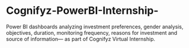 # Cognifyz-PowerBI-Internship-
Power BI dashboards analyzing investment preferences, gender analysis, objectives, duration, monitoring frequency, reasons for investment and source of information— as part of Cognifyz Virtual Internship.
